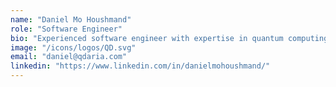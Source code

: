 ```yaml
---
name: "Daniel Mo Houshmand"
role: "Software Engineer"
bio: "Experienced software engineer with expertise in quantum computing and AI technologies."
image: "/icons/logos/QD.svg"
email: "daniel@qdaria.com"
linkedin: "https://www.linkedin.com/in/danielmohoushmand/"
---
```

